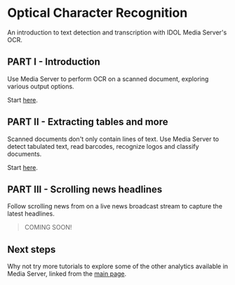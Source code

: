 # Optical Character Recognition

An introduction to text detection and transcription with IDOL Media Server's OCR.

## PART I - Introduction

Use Media Server to perform OCR on a scanned document, exploring various output options.

Start [here](PART_I.md).

## PART II - Extracting tables and more

Scanned documents don't only contain lines of text.  Use Media Server to detect tabulated text, read barcodes, recognize logos and classify documents.

Start [here](PART_II.md).

## PART III - Scrolling news headlines

Follow scrolling news from on a live news broadcast stream to capture the latest headlines.

> COMING SOON!

## Next steps

Why not try more tutorials to explore some of the other analytics available in Media Server, linked from the [main page](../../README.md).
